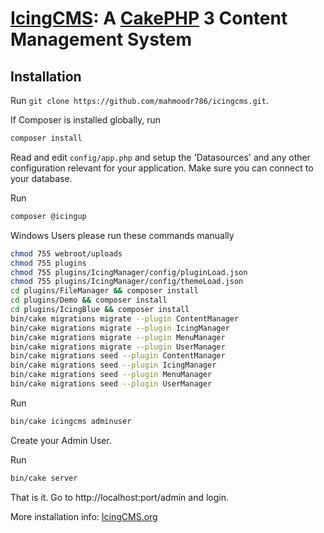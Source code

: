 # [IcingCMS](https://icingcms.org/): A [CakePHP](http://cakephp.org) 3 Content Management System


## Installation

 Run `git clone https://github.com/mahmoodr786/icingcms.git`.

If Composer is installed globally, run
```bash
composer install
```
Read and edit `config/app.php` and setup the 'Datasources' and any other
configuration relevant for your application. Make sure you can connect to your database.

Run
```bash
composer @icingup
```

Windows Users please run these commands manually
```bash
chmod 755 webroot/uploads
chmod 755 plugins
chmod 755 plugins/IcingManager/config/pluginLoad.json
chmod 755 plugins/IcingManager/config/themeLoad.json
cd plugins/FileManager && composer install
cd plugins/Demo && composer install
cd plugins/IcingBlue && composer install
bin/cake migrations migrate --plugin ContentManager
bin/cake migrations migrate --plugin IcingManager
bin/cake migrations migrate --plugin MenuManager
bin/cake migrations migrate --plugin UserManager
bin/cake migrations seed --plugin ContentManager
bin/cake migrations seed --plugin IcingManager
bin/cake migrations seed --plugin MenuManager
bin/cake migrations seed --plugin UserManager
```

Run
```bash
bin/cake icingcms adminuser
```

Create your Admin User.

Run
```bash
bin/cake server
```

That is it. Go to http://localhost:port/admin and login.

More installation info: [IcingCMS.org](https://icingcms.org/documentation/setup)
